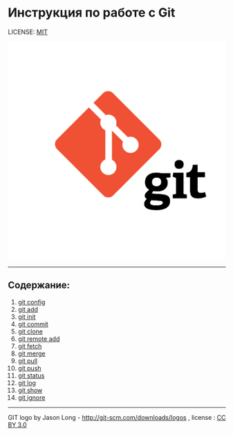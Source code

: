 # Инструкция по работе с Git

LICENSE: [MIT](./license.md)

![](./assets/git-logo.png)

---

## Содержание:
1. [git config](./config.md)
2. [git add](./add.md)
3. [git init](./init.md)
4. [git commit](./commit.md)
5. [git clone](./clone.md)
6. [git remote add](./remoteadd.md)
7. [git fetch](./fetch.md)
8. [git merge](./merge.md)
9. [git pull](./pull.md)
10. [git push](./push.md)
11. [git status](./syatus.md)
12. [git log](./log.mg)
13. [git show](./show.md)
14. [git ignore](./ignore.md)





---

GIT logo by Jason Long - http://git-scm.com/downloads/logos , license : [CC BY 3.0](https://creativecommons.org/licenses/by/3.0/)